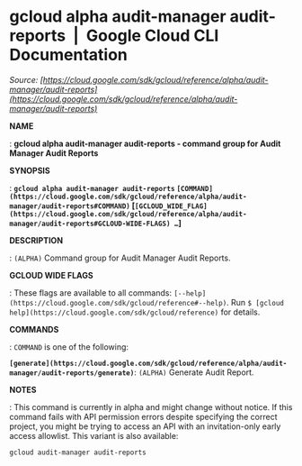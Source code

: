 # gcloud alpha audit-manager audit-reports  |  Google Cloud CLI Documentation

*Source: [https://cloud.google.com/sdk/gcloud/reference/alpha/audit-manager/audit-reports](https://cloud.google.com/sdk/gcloud/reference/alpha/audit-manager/audit-reports)*

**NAME**

: **gcloud alpha audit-manager audit-reports - command group for Audit Manager Audit Reports**

**SYNOPSIS**

: **`gcloud alpha audit-manager audit-reports` `[COMMAND](https://cloud.google.com/sdk/gcloud/reference/alpha/audit-manager/audit-reports#COMMAND)` [`[GCLOUD_WIDE_FLAG](https://cloud.google.com/sdk/gcloud/reference/alpha/audit-manager/audit-reports#GCLOUD-WIDE-FLAGS) …`]**

**DESCRIPTION**

: `(ALPHA)` Command group for Audit Manager Audit Reports.

**GCLOUD WIDE FLAGS**

: These flags are available to all commands: `[--help](https://cloud.google.com/sdk/gcloud/reference#--help)`.
Run `$ [gcloud help](https://cloud.google.com/sdk/gcloud/reference)` for details.

**COMMANDS**

: ``COMMAND`` is one of the following:

**`[generate](https://cloud.google.com/sdk/gcloud/reference/alpha/audit-manager/audit-reports/generate)`**:
`(ALPHA)` Generate Audit Report.

**NOTES**

: This command is currently in alpha and might change without notice. If this
command fails with API permission errors despite specifying the correct project,
you might be trying to access an API with an invitation-only early access
allowlist. This variant is also available:

```
gcloud audit-manager audit-reports
```